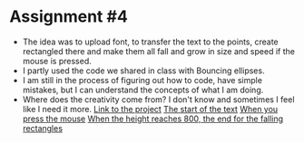 # Assignment #4
* The idea was to upload font, to transfer the text to the points, create rectangled there and make them all fall and grow in size and speed if the mouse is pressed.
* I partly used the code we shared in class with Bouncing ellipses.
* I am still in the process of figuring out how to code, have simple mistakes, but I can understand the concepts of what I am doing. 
* Where does the creativity come from? I don't know and sometimes I feel like I need it more.
[Link to the project](https://editor.p5js.org/lizadat/sketches/8REp5ihBa)
[The start of the text](https://github.com/lizadat/Intro_to_IM/blob/6d5f579ffa1d3719774e5c96038cf7a8c466489c/falling_letters.png)
[When you press the mouse](https://github.com/lizadat/Intro_to_IM/blob/6d5f579ffa1d3719774e5c96038cf7a8c466489c/falling_letters2.png)
[When the height reaches 800, the end for the falling rectangles](https://github.com/lizadat/Intro_to_IM/blob/6d5f579ffa1d3719774e5c96038cf7a8c466489c/falling_letters3.png)
